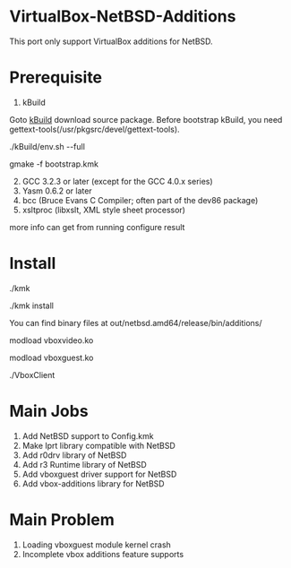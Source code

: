 VirtualBox-NetBSD-Additions
===========================

This port only support VirtualBox additions for NetBSD.


Prerequisite
============

1. kBuild

Goto [kBuild](http://svn.netlabs.org/repos/kbuild/trunk) download source package.
Before bootstrap kBuild, you need gettext-tools(/usr/pkgsrc/devel/gettext-tools).

./kBuild/env.sh --full

gmake -f bootstrap.kmk


2. GCC 3.2.3 or later (except for the GCC 4.0.x series) 
3. Yasm 0.6.2 or later 
4. bcc (Bruce Evans C Compiler; often part of the dev86 package) 
5. xsltproc (libxslt, XML style sheet processor)

more info can get from running configure result

Install
======

./kmk

./kmk install

You can find binary files at out/netbsd.amd64/release/bin/additions/

modload vboxvideo.ko

modload vboxguest.ko

./VboxClient

Main Jobs
======

1. Add NetBSD support to Config.kmk
2. Make Iprt library compatible with NetBSD
3. Add r0drv library of NetBSD
4. Add r3 Runtime library of NetBSD
5. Add vboxguest driver support for NetBSD
6. Add vbox-additions library for NetBSD

Main Problem
===========

1. Loading vboxguest module kernel crash
2. Incomplete vbox additions feature supports
